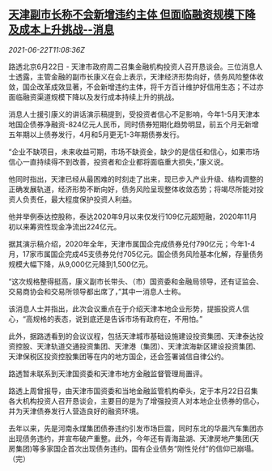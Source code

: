 <!--1624361463000-->
[天津副市长称不会新增违约主体 但面临融资规模下降及成本上升挑战--消息](https://cn.reuters.com/article/tianjin-fin-corporate-default-0622-idCNKCS2DY13D)
------

<div><i>2021-06-22T11:08:36Z</i></div><p>路透北京6月22日 - 天津市政府周二召集金融机构投资人召开恳谈会。三位消息人士透露，主管金融的副市长康义在会上表示，天津经济形势向好，债务风险整体收敛，国企改革成效显著，不会新增违约主体，将千方百计维护好信用生态；不过亦面临融资渠道规模下降以及发行成本持续上升的挑战。</p><p>消息人士援引康义的讲话演示稿提到，受投资者信心不足影响，今年1-5月天津本地国企债券净融资-824亿元人民币，同时债券短期化趋势明显，前五个月无新增五年期以上债券发行，4月和5月更无1-3年期债券发行。</p><p>“企业不缺项目，未来收益可期，市场不缺资金，缺少的是信任和信心，如果市场信心一直持续得不到改善，投资者和企业都将面临重大损失，”康义说。</p><p>他同时指出，天津已经从最困难的时刻走了出来，现已步入产业升级、结构调整的正确发展轨道，经济形势不断向好，债务风险呈现整体收敛态势；将竭尽所能对投资人负责任，最大程度保护投资人利益。</p><p>他并举例泰达控股称，泰达2020年9月以来仅发行109亿元超短融，2020年11月初以来筹资性现金净流出224亿元。</p><p>据其演示稿介绍，2020年全年，天津市属国企完成债券兑付790亿元；今年1-4月，17家市属国企完成45支债券兑付705亿元。国企债务风险基本化解，存量债务规模大幅下降，从9,000亿元降到1,500亿元。</p><p>“这次规格整得挺高，康义副市长带头、（市）国资委和金融局领导，还有证监会、交易商协会和交易所领导都出席了，”其中一消息人士称。</p><p>该消息人士并指出，此次会议重点在于介绍天津本地企业形势，提振投资人信心，“高规格的表态，说到底还是告诉市场有政府在，不用怕。”</p><p>此外，据路透看到的会议议程，包括天津城市基础设施建设投资集团、天津泰达投资控股、天津轨道交通投资集团、天津港（集团）、天津滨海新区建设投资集团、天津保税区投资控股集团等在内的地方国企，还会签署诚信自律公约。</p><p>路透暂未联系到天津国资委和天津市地方金融监督管理局置评。</p><p>路透上周曾报导，由天津市国资委和当地金融监管机构牵头，定于本月22日召集各大机构投资人召开恳谈会，主要目的是为了增强投资人对本地企业债券的信心，并为天津债券发行人营造良好的融资环境。</p><p>去年以来，先是河南永煤集团债券违约引发市场巨震，同时东北的华晨汽车集团亦出现债务违约，并宣布破产重整。此外，今年还有青海盐湖、天津房地产集团(天房集团)等多家国企首次出现债务违约。国有企业债务“刚性兑付”的信仰已崩塌。（完）</p>
